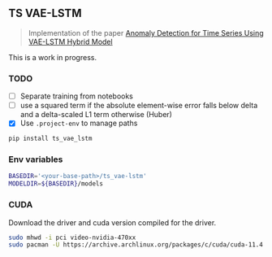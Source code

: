 

<!-- WARNING: THIS FILE WAS AUTOGENERATED! DO NOT EDIT! -->

## TS VAE-LSTM

> Implementation of the paper [Anomaly Detection for Time Series Using
> VAE-LSTM Hybrid Model](https://ieeexplore.ieee.org/document/9053558)

This is a work in progress.

### TODO

- [ ] Separate training from notebooks
- [ ] use a squared term if the absolute element-wise error falls below
  delta and a delta-scaled L1 term otherwise (Huber)
- [x] Use `.project-env` to manage paths

``` sh
pip install ts_vae_lstm
```

### Env variables

``` bash
BASEDIR='<your-base-path>/ts_vae-lstm'
MODELDIR=${BASEDIR}/models
```

### CUDA

Download the driver and cuda version compiled for the driver.

``` bash
sudo mhwd -i pci video-nvidia-470xx
sudo pacman -U https://archive.archlinux.org/packages/c/cuda/cuda-11.4.2-1-x86_64.pkg.tar.zst
```

